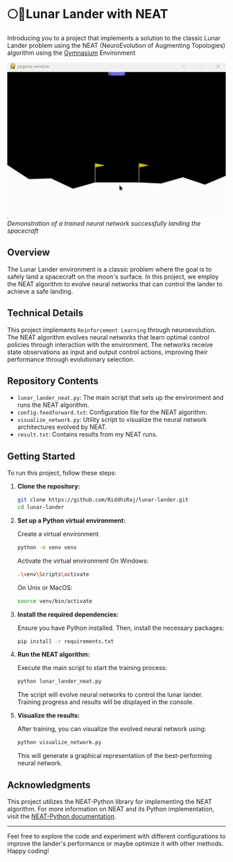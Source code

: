 # 🌕🚀Lunar Lander with NEAT

Introducing you to a project that implements a solution to the classic Lunar Lander problem using the NEAT (NeuroEvolution of Augmenting Topologies) algorithm using the [Gymnasium](https://github.com/Farama-Foundation/Gymnasium) Environment

![Demo of trained NEAT agent landing the spacecraft successfully](lander.gif)
*Demonstration of a trained neural network successfully landing the spacecraft*

## Overview

The Lunar Lander environment is a classic problem where the goal is to safely land a spacecraft on the moon's surface. In this project, we employ the NEAT algorithm to evolve neural networks that can control the lander to achieve a safe landing.

## Technical Details

This project implements `Reinforcement Learning` through neuroevolution. The NEAT algorithm evolves neural networks that learn optimal control policies through interaction with the environment. The networks receive state observations as input and output control actions, improving their performance through evolutionary selection.


## Repository Contents

- `lunar_lander_neat.py`: The main script that sets up the environment and runs the NEAT algorithm.
- `config-feedforward.txt`: Configuration file for the NEAT algorithm.
- `visualize_network.py`: Utility script to visualize the neural network architectures evolved by NEAT.
- `result.txt`: Contains results from my NEAT runs.

## Getting Started

To run this project, follow these steps:

1. **Clone the repository:**

   ```bash
   git clone https://github.com/RiddhiRaj/lunar-lander.git
   cd lunar-lander
   ```
2. **Set up a Python virtual environment:**
    
    Create a virtual environment
    ```bash
    python -m venv venv
    ```
    
    Activate the virtual environment
    On Windows:
    ```bash
    .\venv\Scripts\activate
    ```

    On Unix or MacOS:
    ```bash
    source venv/bin/activate
    ```

2. **Install the required dependencies:**

   Ensure you have Python installed. Then, install the necessary packages:

   ```bash
   pip install -r requirements.txt
   ```

3. **Run the NEAT algorithm:**

   Execute the main script to start the training process:

   ```bash
   python lunar_lander_neat.py
   ```

   The script will evolve neural networks to control the lunar lander. Training progress and results will be displayed in the console.

4. **Visualize the results:**

   After training, you can visualize the evolved neural network using:

   ```bash
   python visualize_network.py
   ```

   This will generate a graphical representation of the best-performing neural network.

## Acknowledgments

This project utilizes the NEAT-Python library for implementing the NEAT algorithm. For more information on NEAT and its Python implementation, visit the [NEAT-Python documentation](https://neat-python.readthedocs.io/en/latest/index.html).

---

Feel free to explore the code and experiment with different configurations to improve the lander's performance or maybe optimize it with other methods. Happy coding!